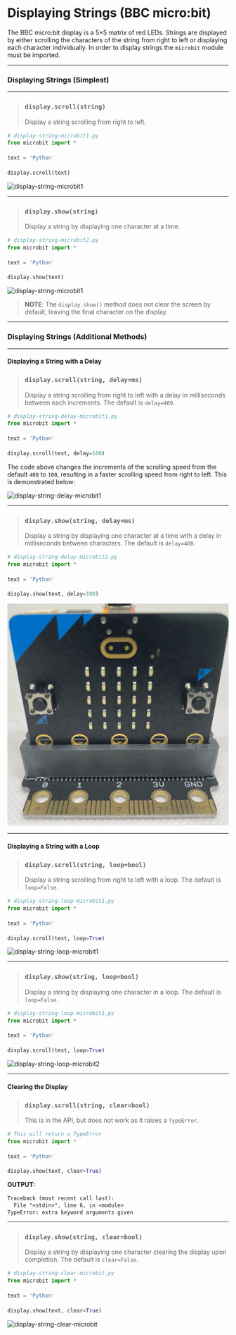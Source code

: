 # Displaying Strings (BBC micro:bit)

The BBC micro:bit display is a 5×5 matrix of red LEDs. Strings are displayed by either scrolling the characters of the string from right to left or displaying each character individually. In order to display strings the `microbit` module must be imported.

---

###  Displaying Strings (Simplest)

---

> ### `display.scroll(string)`
>
> Display a string scrolling from right to left.

```python
# display-string-microbit1.py
from microbit import *

text = 'Python'

display.scroll(text)
```

![display-string-microbit1](images/display-string-microbit1.gif)

---

> ### `display.show(string)`
>
> Display a string by displaying one character at a time.

```python
# display-string-microbit2.py
from microbit import *

text = 'Python'

display.show(text)
```

![display-string-microbit1](images/display-string-microbit2.gif)

> **NOTE**: The `display.show()` method does not clear the screen by default, leaving the final character on the display.

---

### Displaying Strings (Additional Methods)

---

#### Displaying a String with a Delay 

> ### `display.scroll(string, delay=ms)`
>
> Display a string scrolling from right to left with a delay in milliseconds between each increments. The default is `delay=400`.

```python
# display-string-delay-microbit1.py
from microbit import *

text = 'Python'

display.scroll(text, delay=100)
```

The code above changes the increments of the scrolling speed from the default `400` to `100`, resulting in a faster scrolling speed from right to left. This is demonstrated below:

![display-string-delay-microbit1](images/display-string-delay-microbit1.gif)

---

> ### `display.show(string, delay=ms)`
>
> Display a string by displaying one character at a time with a delay in milliseconds between characters. The default is `delay=400`.

```python
# display-string-delay-microbit2.py
from microbit import *

text = 'Python'

display.show(text, delay=100)
```

![display-string-delay-microbit2](images/display-string-delay-microbit2.gif)

---

#### Displaying a String with a Loop

> ### `display.scroll(string, loop=bool)`
>
> Display a string scrolling from right to left with a loop. The default is `loop=False`.

```python
# display-string-loop-microbit1.py
from microbit import *

text = 'Python'

display.scroll(text, loop=True)
```

![display-string-loop-microbit1](images/display-string-loop-microbit1.gif)

---

> ### `display.show(string, loop=bool)`
>
> Display a string by displaying one character in a loop. The default is `loop=False`.

```python
# display-string-loop-microbit1.py
from microbit import *

text = 'Python'

display.scroll(text, loop=True)
```

![display-string-loop-microbit2](images/display-string-loop-microbit2.gif)

---

#### Clearing the Display

> ### `display.scroll(string, clear=bool)`
>
> This is in the API, but does not work as it raises a `TypeError`.

```python
# This will return a TypeError
from microbit import *

text = 'Python'

display.show(text, clear=True)
```

**OUTPUT:**

```
Traceback (most recent call last):
  File "<stdin>", line 6, in <module>
TypeError: extra keyword arguments given
```

---

> ### `display.show(string, clear=bool)`
>
> Display a string by displaying one character clearing the display upon completion. The default is `clear=False`.

```python
# display-string-clear-microbit.py
from microbit import *

text = 'Python'

display.show(text, clear=True)
```

![display-string-clear-microbit](images/display-string-clear-microbit.gif)

